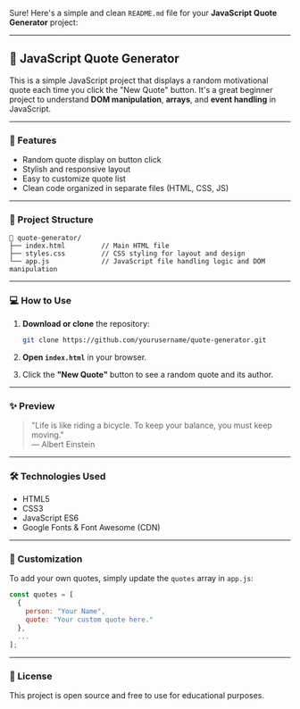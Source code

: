 Sure! Here's a simple and clean `README.md` file for your **JavaScript Quote Generator** project:

---

## 📜 JavaScript Quote Generator

This is a simple JavaScript project that displays a random motivational quote each time you click the "New Quote" button. It's a great beginner project to understand **DOM manipulation**, **arrays**, and **event handling** in JavaScript.

---

### 🚀 Features

- Random quote display on button click  
- Stylish and responsive layout  
- Easy to customize quote list  
- Clean code organized in separate files (HTML, CSS, JS)

---

### 📂 Project Structure

```
📁 quote-generator/
├── index.html         // Main HTML file
├── styles.css         // CSS styling for layout and design
└── app.js             // JavaScript file handling logic and DOM manipulation
```

---

### 💻 How to Use

1. **Download or clone** the repository:

   ```bash
   git clone https://github.com/yourusername/quote-generator.git
   ```

2. **Open `index.html`** in your browser.

3. Click the **"New Quote"** button to see a random quote and its author.

---

### ✨ Preview

> "Life is like riding a bicycle. To keep your balance, you must keep moving."  
> — Albert Einstein

---

### 🛠️ Technologies Used

- HTML5  
- CSS3  
- JavaScript ES6  
- Google Fonts & Font Awesome (CDN)

---

### 📌 Customization

To add your own quotes, simply update the `quotes` array in `app.js`:

```js
const quotes = [
  {
    person: "Your Name",
    quote: "Your custom quote here."
  },
  ...
];
```

---

### 📃 License

This project is open source and free to use for educational purposes.
